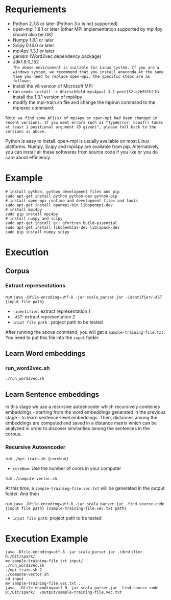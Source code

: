 

# Requriements  
* Python 2.7.8 or later (Python 3.x is not supported)  
* open-mpi 1.8.1 or later (other MPI implementation supported by mpi4py should also be OK)  
* Numpy 1.8.1 or later  
* Scipy 0.14.0 or later  
* mpi4py 1.3.1 or later  
* genism (Word2vec dependency package)  
* Jdk1.8.0_152   
`The above environment is suitable for Linux system. If you are a windows system, we recommend that you install anaconda.At the same time you need to replace open-mpi, the specific steps are as follows:`  
* Install the v8 version of Microsoft MPI  
* run `conda install -c dhirschfeld mpi4py=1.3.1.post152.g2b55fb2` to install the 1.3.1 version of mpi4py   
* modify the mpi-train.sh file and change the mpirun command to the mpiexec command.

Note: `we find some API(s) of mpi4py or open-mpi had been changed in recent versions. If you meet errors such as "TypeError: bcast() takes at least 1 positional argument (0 given)", please fall back to the versions as above.`  

Python is easy to install. open-mpi is usually available on most Linux platforms. Numpy, Scipy and mpi4py are available from pip. Alternatively, you can install all these softwares from source code if you like or you do care about efficiency.   

# Example  

```
# install python, python development files and pip
sudo apt-get install python python-dev python-pip
# install open-mpi runtime and development files and tools
sudo apt-get install openmpi-bin libopenmpi-dev
# install mpi4py
sudo pip install mpi4py
# install numpy and scipy
sudo apt-get install g++ gfortran build-essential
sudo apt-get install libopenblas-dev liblapack-dev
sudo pip install numpy scipy
```


# Execution  

## Corpus  

### Extract representations  

run `java -Dfile-encoding=utf-8 -jar scala_parser.jar -identifier/-AST  {input file path}`    
*  `-identifier`: extract representation 1  
*  `-AST`: extract representation 2   
* `input file path` :  project path to be tested  

After running the above command, you will get a `sample-training-file.txt`. You need to put this file into the `input` folder.  

## Learn Word embeddings  

### run_word2vec.sh  

`./run_word2vec.sh`  


## Learn Sentence embeddings  

In this stage we use a recursive autoencoder which recursively combines embeddings - starting from the word embeddings generated in the previous stage - to learn sentence-level embeddings. Then, distances among the embeddings are computed and saved in a distance matrix which can be analyzed in order to discover similarities among the sentences in the corpus.  

### Recursive Autoencoder  

run `./mpi-train.sh {coreNum}`  

* `coreNum`:  Use the number of cores in your computer  

run `./compute-vector.sh`  

At this time, a `sample-training-file.vec.txt` will be generated in the output folder. And then  

run `java -Dfile-encoding=utf-8 -jar scala_parser.jar -find-source-code {input file path} {sample-training-file.vec.txt path}`  

* `input file path`:  project path to be tested    
# Execution Example   
```
java -Dfile-encoding=utf-8 -jar scala_parser.jar -identifier D:/Git/spark/  
mv sample-training-file.txt input/ 
./run_word2vec.sh  
./mpi-train.sh 2  
./compute-vector.sh  
cd input
mv sample-training-file.vec.txt ..
java  -Dfile-encoding=utf-8 -jar scala_parser.jar -find-source-code D:/Git/spark/  /output/sample-training-file.vec.txt
```

